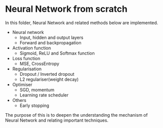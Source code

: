 # Neural Network from scratch

In this folder, Neural Network and related methods below are implemented.

- Neural network
    - Input, hidden and output layers
    - Forward and backpropagation
- Activation function
    - Sigmoid, ReLU and Softmax function
- Loss function
    - MSE, CrossEntropy
- Regularisation
    - Dropout / Inverted dropout
    - L2 regulariser(weight decay)
- Optimiser
    - SGD, momentum
    - Learning rate scheduler
- Others
    - Early stopping
    

The purpose of this is to deepen the understanding the mechanism of Neural Network and relating important techniques.